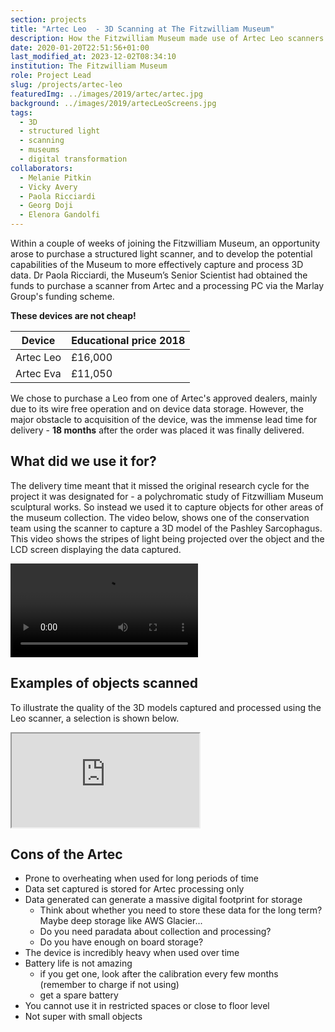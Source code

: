 ```yaml
---
section: projects
title: "Artec Leo  - 3D Scanning at The Fitzwilliam Museum"
description: How the Fitzwilliam Museum made use of Artec Leo scanners.
date: 2020-01-20T22:51:56+01:00
last_modified_at: 2023-12-02T08:34:10
institution: The Fitzwilliam Museum
role: Project Lead
slug: /projects/artec-leo
featuredImg: ../images/2019/artec/artec.jpg
background: ../images/2019/artecLeoScreens.jpg
tags:
  - 3D
  - structured light 
  - scanning 
  - museums 
  - digital transformation
collaborators:
  - Melanie Pitkin 
  - Vicky Avery 
  - Paola Ricciardi 
  - Georg Doji 
  - Elenora Gandolfi
---
```

Within a couple of weeks of joining the Fitzwilliam Museum, an opportunity arose to purchase a structured 
light scanner, and to develop the potential capabilities of the Museum to more effectively capture and
process 3D data. Dr Paola Ricciardi, the Museum’s Senior Scientist had obtained the funds to purchase a scanner 
from Artec and a processing PC via the Marlay Group's funding scheme. 

**These devices are not cheap!**

| Device    | Educational price 2018 | 
|-----------|------------------------|
| Artec Leo | £16,000                |
| Artec Eva | £11,050                |

We chose to purchase a Leo from one of Artec's approved dealers, mainly due to its wire free operation and on device data storage. 
However, the major obstacle to acquisition of the device, was the immense lead time for delivery - **18 months** after the order 
was placed it was finally delivered.

## What did we use it for?

The delivery time meant that it missed the original research cycle for the project it was designated for - a polychromatic
study of Fitzwilliam Museum sculptural works. So instead we used it to capture objects for other areas of the museum collection.
The video below, shows one of the conservation team using the scanner to capture a 3D model of the Pashley Sarcophagus. This video 
shows the stripes of light being projected over the object and the LCD screen displaying the data captured. 

<div class="ratio-16x9 ratio my-3">
    <video controls>
      <source src="/video/artecStripes.mov" >
    </video>
</div>

## Examples of objects scanned

To illustrate the quality of the 3D models captured and processed using the Leo scanner, a selection is shown below.

<div class="ratio ratio-16x9 my-3">
<iframe src="https://sketchfab.com/playlists/embed?collection=295b4d8154ed4fffb58310f1354b7cb6&autostart=0"
        title="Artec Leo Scans"
        allowfullscreen
        mozallowfullscreen="true"
        webkitallowfullscreen="true"
        allow="autoplay; fullscreen; xr-spatial-tracking"
        xr-spatial-tracking
        execution-while-out-of-viewport
        execution-while-not-rendered
        web-share
    ></iframe>
</div>

## Cons of the Artec

* Prone to overheating when used for long periods of time
* Data set captured is stored for Artec processing only
* Data generated can generate a massive digital footprint for storage
  * Think about whether you need to store these data for the long term? Maybe deep storage like AWS Glacier...
  * Do you need paradata about collection and processing?
  * Do you have enough on board storage?
* The device is incredibly heavy when used over time
* Battery life is not amazing
  * if you get one, look after the calibration every few months (remember to charge if not using)
  * get a spare battery
* You cannot use it in restricted spaces or close to floor level
* Not super with small objects